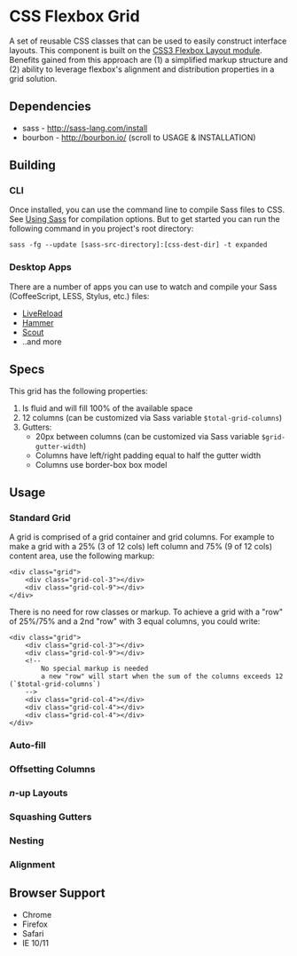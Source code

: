 
# CSS Flexbox Grid

A set of reusable CSS classes that can be used to easily construct interface layouts. This component is built on the [CSS3 Flexbox Layout module](http://www.w3.org/TR/css3-flexbox/). Benefits gained from this approach are (1) a simplified markup structure and (2) ability to leverage flexbox's alignment and distribution properties in a grid solution.

## Dependencies


* sass - http://sass-lang.com/install
* bourbon - http://bourbon.io/ (scroll to USAGE & INSTALLATION)

## Building

### CLI

Once installed, you can use the command line to compile Sass files to CSS.
See [Using Sass](http://sass-lang.com/documentation/file.SASS_REFERENCE.html#using_sass) for compilation options. But to get started you can run the following command in you project's root directory:

	sass -fg --update [sass-src-directory]:[css-dest-dir] -t expanded


### Desktop Apps

There are a number of apps you can use to watch and compile your Sass (CoffeeScript, LESS, Stylus, etc.) files:

* [LiveReload](http://livereload.com/)
* [Hammer](http://hammerformac.com/)
* [Scout](http://mhs.github.io/scout-app/)
* ..and more

## Specs

This grid has the following properties:

1. Is fluid and will fill 100% of the available space
2. 12 columns (can be customized via Sass variable `$total-grid-columns`)
3. Gutters:
	* 20px between columns (can be customized via Sass variable `$grid-gutter-width`)
	* Columns have left/right padding equal to half the gutter width
	* Columns use border-box box model

## Usage

### Standard Grid

A grid is comprised of a grid container and grid columns. For example to make a grid with a 25% (3 of 12 cols) left column and 75% (9 of 12 cols) content area, use the following markup:

	<div class="grid">
		<div class="grid-col-3"></div>
		<div class="grid-col-9"></div>
	</div>

There is no need for row classes or markup. To achieve a grid with a "row" of 25%/75% and a 2nd "row" with 3 equal columns, you could write:

	<div class="grid">
		<div class="grid-col-3"></div>
		<div class="grid-col-9"></div>
		<!--
			No special markup is needed
			a new "row" will start when the sum of the columns exceeds 12 (`$total-grid-columns`)
		-->
		<div class="grid-col-4"></div>
		<div class="grid-col-4"></div>
		<div class="grid-col-4"></div>
	</div>


### Auto-fill

### Offsetting Columns

### _n_-up Layouts

### Squashing Gutters

### Nesting

### Alignment

## Browser Support

* Chrome
* Firefox
* Safari
* IE 10/11
